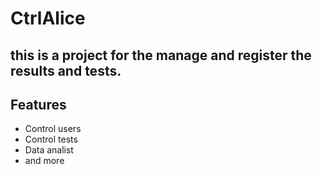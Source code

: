 # CtrlAlice


## this is a project for the manage and register the results and tests.

## Features

- Control users
- Control tests
- Data analist
- and more
